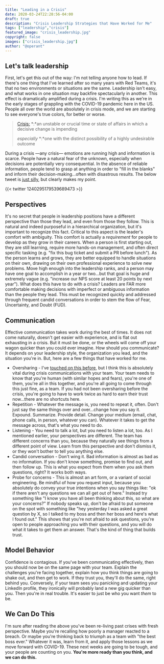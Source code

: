 ```yaml
---
title: "Leading in a Crisis"
date: 2020-03-24T22:28:56-04:00
draft: true
description: "Crisis Leadership Strategies that Have Worked for Me"
tags: ["leadership","crisis"]
featured_image: "crisis_leadership.jpg"
copyright: false
images: ["crisis_leadership.jpg"]
author: "@operant"
---
```

## Let's talk leadership

First, let's get this out of the way: I'm not telling anyone how to lead. If there's one thing that I've learned after so many years with Red Teams, it's that no two environments or situations are the same. Leadership isn't easy, and what works in one situation may backfire spectacularly in another. This effect is dramatically amplified during a crisis. I'm writing this as we're in the early stages of grappling with the COVID-19 pandemic here in the US. People all over the world are absolutely in crisis mode, and we are starting to see everyone's true colors, for better or worse.

> [Crisis:](https://www.merriam-webster.com/dictionary/crisis)
> *:*an unstable or crucial time or state of affairs in which a decisive change is impending
>
> _especially_ *:*one with the distinct possibility of a highly undesirable outcome

During a crisis —any crisis— emotions are running high and information is scarce. People have a natural fear of the unknown, especially when decisions are potentially very consequential.  In the absence of reliable information, people tend to grasp at anything in order to "fill in the blanks" and inform their decision-making…often with disastrous results. The below tweet is [just silly](https://www.popularmechanics.com/military/weapons/a31905004/army-tank-train-transport/), but clearly makes my point.

{{< twitter 1240295179539689473 >}}

## Perspectives

It's no secret that people in leadership positions have a different perspective than those they lead, and even from those they follow. This is natural and indeed purposeful in a hierarchical organization, but it's important to recognize this fact.  Critical to this aspect is the leader's comfort with ambiguity.  This comfort is actually a _requirement_ for people to develop as they grow in their careers. When a person is first starting out, they are still learning, require more hands-on management, and often direct specific tasking (e.g. "fix this bug ticket and submit a PR before lunch"). As the person learns and grows, they are better equipped to handle situations on their own, drawing on their own professional experience to solve new problems. Move high enough into the leadership ranks, and a person may have one goal to accomplish in a year or two…but that goal is huge and extremely vague (e.g. "increase our NPS score at least 20 points by next year"). What does this have to do with a crisis? Leaders are FAR more comfortable making decisions with imperfect or ambiguous information than the people they lead.  This must be recognized quickly and addressed through frequent candid conversations in order to stem the flow of Fear, Uncertainty, and Doubt (FUD).

## Communication

Effective communication takes work during the best of times. It does not come naturally, doesn't get easier with experience, and is flat out exhausting in a crisis. But it must be done, or the wheels will come off your wagon quicker than you could ever imagine. How should you communicate? It depends on your leadership style, the organization you lead, and the situation you're in. But, here are a few things that have worked for me.

* Oversharing - I've [touched on this before](https://techblog.operant.io/2020/so-youre-going-to-manage-remotely/), but I think this is absolutely vital during crisis communications with your team. Your team needs to know that you're human (with similar hopes and fears), you're one of them, you're all in this together, and you're all going to come through this just fine, as a team. If you had not been oversharing before the crisis, you're going to have to work twice as hard to earn their trust now…there are no shortcuts here.
* Repetition - Whatever the message is, you need to repeat it, often. Don't just say the same things over and over…change how you say it. Expound. Summarize. Provide detail. Change your medium (email, chat, phone calls, in person, whatever you can). Whatever it takes to get the message across, that's what you need to do.
* Listening - You need to talk a lot, but you need to listen a lot, too. As I mentioned earlier, your perspectives are different. The team has different concerns than you, because they naturally see things from a different point of view. Learn from this perspective and don't dismiss it, or they won't bother to tell you anything else.
* Candid conversation - Don't wing it. Bad information is almost as bad as no information. If you don't know something, promise to find out, and then follow up. This is what you expect from them when you ask them questions, right? It works both ways.
* Probe for concerns - This is almost an art form, or a variant of social engineering. Be mindful of how you request input, because you absolutely do convey your true intentions when you say things like: "ok if there aren't any questions we can all get out of here." Instead try something like "I know you have all been thinking about this, so what are your concerns?" If nobody speaks up, don't be afraid to put someone on the spot with something like "hey yesterday I was asked a great question by X, so I talked to my boss and then her boss and here's what I found out." This shows that you're not afraid to ask questions, you're open to people approaching you with their questions, and you will do what it takes to get them an answer. That's the kind of thing that builds trust.

## Model Behavior

Confidence is contagious. If you've been communicating effectively, then you should now be on the same page with your team. Explain the challenges you're facing together, explain how you think things are going to shake out, and then get to work. If they trust you, they'll do the same, right behind you. Conversely, if your team sees you panicking and updating your LinkedIn profile, they ironically will probably land a new gig quicker than you. Then you're in real trouble. It's easier to just be who you want _them_ to be.

## We Can Do This

I'm sure after reading the above you've been re-living past crises with fresh perspective. Maybe you're recalling how poorly a manager reacted to a breach. Or maybe you're thinking back to triumph as a team with "the best boss ever." Whatever it was, learn from it, and apply those lessons as we move forward with COVID-19. These next weeks are going to be tough, and your people are counting on you. **You're more ready than you think, and we can do this.**
